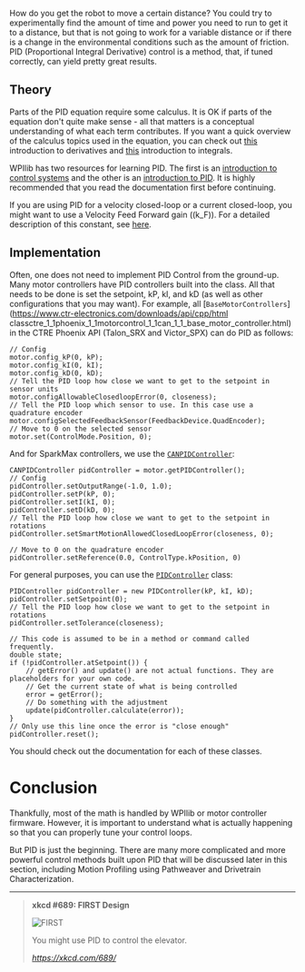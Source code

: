 How do you get the robot to move a certain distance? You could try to experimentally find the amount of time and power you need to run to get it to a distance, but that is not going to work for a variable distance or if there is a change in the environmental conditions such as the amount of friction. PID (Proportional Integral Derivative) control is a method, that, if tuned correctly, can yield pretty great results.

## Theory
Parts of the PID equation require some calculus. It is OK if parts of the equation don't quite make sense - all that matters is a conceptual understanding of what each term contributes. If you want a quick overview of the calculus topics used in the equation, you can check out [this](https://www.mathsisfun.com/calculus/derivatives-introduction.html) introduction to derivatives and [this](https://www.mathsisfun.com/calculus/integration-introduction.html) introduction to integrals.

WPIlib has two resources for learning PID. The first is an [introduction to control systems](https://docs.wpilib.org/en/stable/docs/software/advanced-control/introduction/control-system-basics.html) and the other is an [introduction to PID](https://docs.wpilib.org/en/stable/docs/software/advanced-control/introduction/introduction-to-pid.html). It is highly recommended that you read the documentation first before continuing.

If you are using PID for a velocity closed-loop or a current closed-loop, you might want to use a Velocity Feed Forward gain (\(k_F\)). For a detailed description of this constant, see [here](https://phoenix-documentation.readthedocs.io/en/latest/ch16_ClosedLoop.html?highlight=kf#calculating-velocity-feed-forward-gain-kf). 

## Implementation
Often, one does not need to implement PID Control from the ground-up. Many motor controllers have PID controllers built into the class. All that needs to be done is set the setpoint, kP, kI, and kD (as well as other configurations that you may want). For example, all [`BaseMotorControllers`](https://www.ctr-electronics.com/downloads/api/cpp/html classctre_1_1phoenix_1_1motorcontrol_1_1can_1_1_base_motor_controller.html) in the CTRE Phoenix API (Talon_SRX and Victor_SPX) can do PID as follows:

```
// Config
motor.config_kP(0, kP);
motor.config_kI(0, kI);
motor.config_kD(0, kD);
// Tell the PID loop how close we want to get to the setpoint in sensor units
motor.configAllowableClosedloopError(0, closeness);
// Tell the PID loop which sensor to use. In this case use a quadrature encoder 
motor.configSelectedFeedbackSensor(FeedbackDevice.QuadEncoder);
// Move to 0 on the selected sensor
motor.set(ControlMode.Position, 0);
```

And for SparkMax controllers, we use the [`CANPIDController`](https://revrobotics.com/content/sw/max/sw-docs/java/com/revrobotics/CANPIDController.html):
```
CANPIDController pidController = motor.getPIDController();
// Config
pidController.setOutputRange(-1.0, 1.0);
pidController.setP(kP, 0);
pidController.setI(kI, 0);
pidController.setD(kD, 0);
// Tell the PID loop how close we want to get to the setpoint in rotations
pidController.setSmartMotionAllowedClosedLoopError​(closeness, 0);

// Move to 0 on the quadrature encoder
pidController.setReference​(0.0, ControlType.kPosition, 0)
```

For general purposes, you can use the [`PIDController`](https://first.wpi.edu/FRC/roborio/release/docs/java/edu/wpi/first/wpilibj/controller/PIDController.html) class:
```
PIDController pidController = new PIDController(kP, kI, kD);
pidController.setSetpoint(0);
// Tell the PID loop how close we want to get to the setpoint in rotations
pidController.setTolerance(closeness);

// This code is assumed to be in a method or command called frequently.
double state;
if (!pidController.atSetpoint()) {
    // getError() and update() are not actual functions. They are placeholders for your own code.
    // Get the current state of what is being controlled
    error = getError(); 
    // Do something with the adjustment
    update(pidController.calculate(error));
}
// Only use this line once the error is "close enough"
pidController.reset();
```

You should check out the documentation for each of these classes.

# Conclusion
Thankfully, most of the math is handled by WPIlib or motor controller firmware. However, it is important to understand what is actually happening so that you can properly tune your control loops.

But PID is just the beginning. There are many more complicated and more powerful control methods built upon PID that will be discussed later in this section, including Motion Profiling using Pathweaver and Drivetrain Characterization.

***

> **xkcd #689: FIRST Design**
> 
> ![FIRST](https://imgs.xkcd.com/comics/first_design.png)
> 
> You might use PID to control the elevator.
>
> _<https://xkcd.com/689/>_